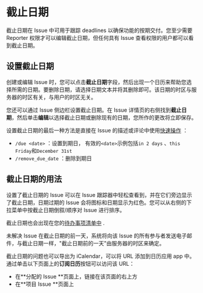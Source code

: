 # 截止日期[](#due-date "Permalink")

截止日期在 Issue 中可用于跟踪 deadlines 以确保功能的按期交付。您至少需要 Reporter 权限才可以编辑截止日期，但任何具有 Issue 查看权限的用户都可以看到截止日期。

## 设置截止日期[](#setting-a-due-date "Permalink")

创建或编辑 Issue 时，您可以点击**截止日期**字段，然后出现一个日历来帮助您选择所需的日期。要删除日期，请选择日期文本并将其删除即可。该日期的时区与服务器的时区有关，与用户的时区无关。

您还可以通过 Issue 侧边栏设置截止日期。在 Issue 详情页的右侧找到**截止日期**，然后单击**编辑**以选择截止日期或删除现有的日期，您所作的更改将立即保存。

设置截止日期的最后一种方法是直接在 Issue 的描述或评论中使用[快速操作](/docs/user/project/quick-actions) ：

*   `/due <date>` ：设置到期日， 有效的`<date>`示例包括`in 2 days` 、`this Friday`和`December 31st` 
*   `/remove_due_date` ：删除到期日

## 截止日期的用法[](#making-use-of-due-dates "Permalink")

设置了截止日期的 Issue 可以在 Issue 跟踪器中轻松查看到，并在它们旁边显示了截止日期，日期过期的 Issue 会将图标和日期显示为红色。您可以从右侧的下拉菜单中按截止日期倒叙/顺序对 Issue 进行排序。

截止日期也会出现在您的[待办事项清单中](/docs/user/todo) .

未解决 Issue 在截止日期的前一天，系统将向该 Issue 的所有参与者发送电子邮件，与截止日期一样，"截止日期前的一天"由服务器的时区来确定。

截止日期的问题也可以导出为 iCalendar，可以将 URL 添加到日历应用 app 中。通过单击以下页面上的**订阅日历**按钮可以访问该 URL：

*   在**分配的 Issue **页面上，链接在该页面的右上方
*   在**项目 Issue **页面上
